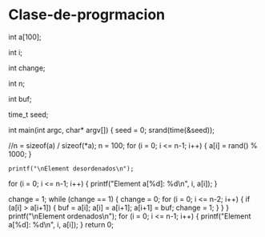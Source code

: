 # Clase-de-progrmacion
 int a[100];

 

int i;

 

int change;

 

int n;

 

int buf;

 

time_t seed;

 


int main(int argc, char* argv[])
{
  seed = 0;
  srand(time(&seed));

 

  //n = sizeof(a) / sizeof(*a);
  n = 100;
  for (i = 0; i <= n-1; i++)
  {
    a[i] = rand() % 1000;
  }

 

    printf("\nElement desordenados\n");
  for (i = 0; i <= n-1; i++)
  {
    printf("Element a[%d]: %d\n", i, a[i]);
  }

 

  change = 1;
  while (change == 1)
  {
    change = 0;
    for (i = 0; i <= n-2; i++)
    {
      if (a[i] > a[i+1])
      {
        buf = a[i];
        a[i] = a[i+1];
        a[i+1] = buf;
        change = 1;
      }
    }
  }
  printf("\nElement ordenados\n");
  for (i = 0; i <= n-1; i++)
  {
    printf("Element a[%d]: %d\n", i, a[i]);
  }
  return 0;
  

